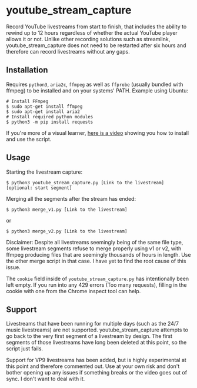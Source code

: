 # youtube_stream_capture
Record YouTube livestreams from start to finish, that includes the ability to rewind up to 12 hours regardless of whether the actual YouTube player allows it or not. Unlike other recording solutions such as streamlink, youtube_stream_capture does not need to be restarted after six hours and therefore can record livestreams without any gaps.

## Installation
Requires `python3`, `aria2c`, `ffmpeg` as well as `ffprobe` (usually bundled with ffmpeg) to be installed and on your systems' PATH.
Example using Ubuntu:
```
# Install FFmpeg
$ sudo apt-get install ffmpeg
$ sudo apt-get install aria2
# Install required python modules
$ python3 -m pip install requests
```

If you're more of a visual learner, [here is a video](https://www.youtube.com/watch?v=vsLhLB7-LV0) showing you how to install and use the script.

## Usage
Starting the livestream capture:
```
$ python3 youtube_stream_capture.py [Link to the livestream] [optional: start segment]
```

Merging all the segments after the stream has ended:
```
$ python3 merge_v1.py [Link to the livestream]
```
or 
```
$ python3 merge_v2.py [Link to the livestream]
```
Disclaimer: Despite all livestreams seemingly being of the same file type, some livestream segments refuse to merge properly using v1 or v2, with ffmpeg producing files that are seemingly thousands of hours in length. Use the other merge script in that case. I have yet to find the root cause of this issue.

The `cookie` field inside of `youtube_stream_capture.py` has intentionally been left empty. If you run into any 429 errors (Too many requests), filling in the cookie with one from the Chrome inspect tool can help.

## Support
Livestreams that have been running for multiple days (such as the 24/7 music livestreams) are not supported. youtube_stream_capture attempts to go back to the very first segment of a livestream by design. The first segments of those livestreams have long been deleted at this point, so the script just fails.

Support for VP9 livestreams has been added, but is highly experimental at this point and therefore commented out. Use at your own risk and don't bother opening up any issues if something breaks or the video goes out of sync. I don't want to deal with it.
